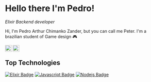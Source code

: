 # Hello there I'm Pedro!
*Elixir Backend developer* <br>

Hi, I'm Pedro Arthur Chimanko Zander, but you can call me Peter. I'm a brazilian student of Game design :video_game: <br/>

<a href="https://www.linkedin.com/in/pedro-arthur-zander/">
    <img align="left" alt="Pedro's LinkedIn" width="22px" src="https://cdn.jsdelivr.net/npm/simple-icons@v3/icons/linkedin.svg" />
</a>
<a href="http://instagram.com/pedrozander">
    <img align="left" alt="Pedro's Instagram" width="22px" src="https://cdn.jsdelivr.net/npm/simple-icons@v3/icons/instagram.svg" />
</a>
<br/>

## Top Technologies
[![Elixir Badge](https://img.shields.io/badge/-Elixir-4e2a8e?style=for-the-badge&labelColor=black&logo=elixir&logoColor=4e2a8e)](https://elixir-lang.org/)
[![Javascript Badge](https://img.shields.io/badge/-Javascript-F0DB4F?style=for-the-badge&labelColor=black&logo=javascript&logoColor=F0DB4F)](https://www.javascript.com/)
[![Nodejs Badge](https://img.shields.io/badge/-Nodejs-3C873A?style=for-the-badge&labelColor=black&logo=node.js&logoColor=3C873A)](https://nodejs.org/)
